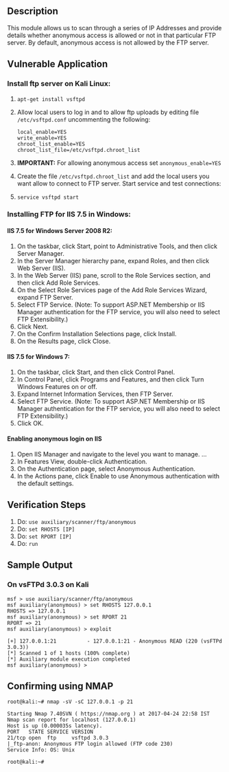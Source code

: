 ## Description

This module allows us to scan through a series of IP Addresses and provide details whether anonymous access is allowed or not in that particular FTP server. By default, anonymous access is not allowed by the FTP server.

## Vulnerable Application

### Install ftp server on Kali Linux:

1.  ```apt-get install vsftpd```
2. Allow local users to log in and to allow ftp uploads by editing file `/etc/vsftpd.conf` uncommenting the following:

    ```
    local_enable=YES
    write_enable=YES
    chroot_list_enable=YES
    chroot_list_file=/etc/vsftpd.chroot_list
    ```

3. **IMPORTANT:** For allowing anonymous access set ```anonymous_enable=YES```
4. Create the file `/etc/vsftpd.chroot_list` and add the local users you want allow to connect to FTP server. Start service and test connections:
5. ```service vsftpd start``` 

### Installing FTP for IIS 7.5 in Windows:

#### IIS 7.5 for Windows Server 2008 R2:

1. On the taskbar, click Start, point to Administrative Tools, and then click Server Manager.
2. In the Server Manager hierarchy pane, expand Roles, and then click Web Server (IIS).
3. In the Web Server (IIS) pane, scroll to the Role Services section, and then click Add Role Services.
4. On the Select Role Services page of the Add Role Services Wizard, expand FTP Server.
5. Select FTP Service. (Note: To support ASP.NET Membership or IIS Manager authentication for the FTP service, you will also need to select FTP Extensibility.)
6. Click Next.
7. On the Confirm Installation Selections page, click Install.
8. On the Results page, click Close.



#### IIS 7.5 for Windows 7:

1. On the taskbar, click Start, and then click Control Panel.
2. In Control Panel, click Programs and Features, and then click Turn Windows Features on or off.
3. Expand Internet Information Services, then FTP Server.
4. Select FTP Service. (Note: To support ASP.NET Membership or IIS Manager authentication for the FTP service, you will also need to select FTP Extensibility.)
5. Click OK. 

#### Enabling anonymous login on IIS

1. Open IIS Manager and navigate to the level you want to manage. ...
2. In Features View, double-click Authentication.
3. On the Authentication page, select Anonymous Authentication.
4. In the Actions pane, click Enable to use Anonymous authentication with the default settings.

## Verification Steps

1. Do: ```use auxiliary/scanner/ftp/anonymous```
2. Do: ```set RHOSTS [IP]```
3. Do: ```set RPORT [IP]```
4. Do: ```run```

## Sample Output

### On vsFTPd 3.0.3 on Kali

```
msf > use auxiliary/scanner/ftp/anonymous
msf auxiliary(anonymous) > set RHOSTS 127.0.0.1
RHOSTS => 127.0.0.1
msf auxiliary(anonymous) > set RPORT 21
RPORT => 21
msf auxiliary(anonymous) > exploit

[+] 127.0.0.1:21          - 127.0.0.1:21 - Anonymous READ (220 (vsFTPd 3.0.3))
[*] Scanned 1 of 1 hosts (100% complete)
[*] Auxiliary module execution completed
msf auxiliary(anonymous) > 
```

## Confirming using NMAP

```
root@kali:~# nmap -sV -sC 127.0.0.1 -p 21

Starting Nmap 7.40SVN ( https://nmap.org ) at 2017-04-24 22:58 IST
Nmap scan report for localhost (127.0.0.1)
Host is up (0.000035s latency).
PORT   STATE SERVICE VERSION
21/tcp open  ftp     vsftpd 3.0.3
|_ftp-anon: Anonymous FTP login allowed (FTP code 230)
Service Info: OS: Unix

root@kali:~# 
```

